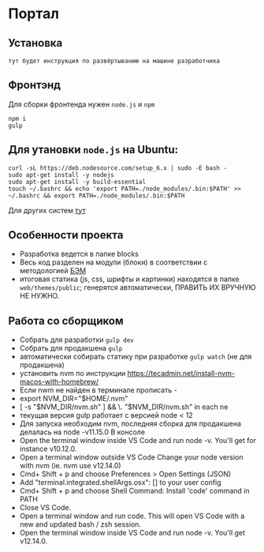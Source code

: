 # Портал

## Установка
```
тут будет инструкция по развёртыванию на машине разработчика
```

## Фронтэнд

Для сборки фронтенда нужен `node.js` и `npm`

```
npm i
gulp
```

## Для утановки `node.js` на Ubuntu:

```
curl -sL https://deb.nodesource.com/setup_6.x | sudo -E bash -
sudo apt-get install -y nodejs
sudo apt-get install -y build-essential
touch ~/.bashrc && echo 'export PATH=./node_modules/.bin:$PATH' >> ~/.bashrc && export PATH=./node_modules/.bin:$PATH
```

Для других систем [тут](https://nodejs.org/en/download/package-manager/)

## Особенности проекта

* Разработка ведется в папке blocks
* Весь код разделен на модули (блоки) в соответствии с методологией [БЭМ](https://ru.bem.info/methodology/quick-start/)
* итоговая статика (js, css, шрифты и картинки) находятся в папке `web/themes/public`;  генерятся автоматически, ПРАВИТЬ ИХ ВРУЧНУЮ НЕ НУЖНО.

## Работа со сборщиком

* Собрать для разработки `gulp dev`
* Собрать для продакшена `gulp`
* автоматически собирать статику при разработке `gulp watch` (не для продакшена)
* установить nvm по инструкции https://tecadmin.net/install-nvm-macos-with-homebrew/
* Если nwm не найден в терминале прописать - 
* export NVM_DIR="$HOME/.nvm"
* [ -s "$NVM_DIR/nvm.sh" ] && \. "$NVM_DIR/nvm.sh" in each ne
* текущая версия gulp работает с версией node < 12
* Для запуска необходим nvm, последняя сборка для продакшена делалась на node -v11.15.0 В консоле 
* Open the terminal window inside VS Code and run node -v. You'll get for instance v10.12.0.
* Open a terminal window outside VS Code Change your node version with nvm (ie. nvm use v12.14.0)
* Cmd+ Shift + p and choose Preferences > Open Settings (JSON)
* Add "terminal.integrated.shellArgs.osx": [] to your user config
* Cmd+ Shift + p and choose Shell Command: Install 'code' command in PATH
* Close VS Code.
* Open a terminal window and run code. This will open VS Code with a new and updated bash / zsh session.
* Open the terminal window inside VS Code and run node -v. You'll get v12.14.0.
